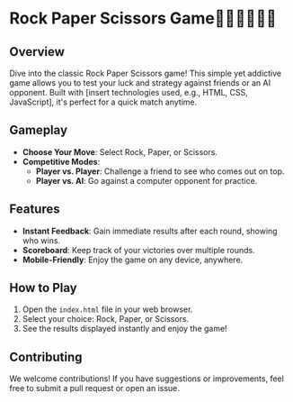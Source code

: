 # **Rock Paper Scissors Game**✊🏻🖐🏻✌🏻

## Overview
Dive into the classic Rock Paper Scissors game! This simple yet addictive game allows you to test your luck and strategy against friends or an AI opponent. Built with [insert technologies used, e.g., HTML, CSS, JavaScript], it's perfect for a quick match anytime.

## Gameplay
- **Choose Your Move**: Select Rock, Paper, or Scissors.
- **Competitive Modes**:
  - **Player vs. Player**: Challenge a friend to see who comes out on top.
  - **Player vs. AI**: Go against a computer opponent for practice.

## Features
- **Instant Feedback**: Gain immediate results after each round, showing who wins.
- **Scoreboard**: Keep track of your victories over multiple rounds.
- **Mobile-Friendly**: Enjoy the game on any device, anywhere.

## How to Play
1. Open the `index.html` file in your web browser.
2. Select your choice: Rock, Paper, or Scissors.
3. See the results displayed instantly and enjoy the game!

## Contributing
We welcome contributions! If you have suggestions or improvements, feel free to submit a pull request or open an issue.

